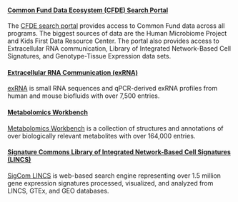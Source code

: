 #### [Common Fund Data Ecosystem (CFDE) Search Portal](https://app.nih-cfde.org/)

The [CFDE search portal](https://app.nih-cfde.org/) provides access to Common Fund data across all programs. The biggest sources of data are the Human Microbiome Project and Kids First Data Resource Center. The portal also provides access to Extracellular RNA communication, Library of Integrated Network-Based Cell Signatures, and Genotype-Tissue Expression data sets.

#### [Extracellular RNA Communication (exRNA)](https://exrna-atlas.org/)

[exRNA](https://exrna-atlas.org/) is small RNA sequences and qPCR-derived exRNA profiles from human and mouse biofluids with over 7,500 entries.

#### [Metabolomics Workbench](https://www.metabolomicsworkbench.org/)

[Metabolomics Workbench](https://www.metabolomicsworkbench.org/) is a collection of structures and annotations of over biologically relevant metabolites with over 164,000 entries.

#### [Signature Commons Library of Integrated Network-Based Cell Signatures (LINCS)](https://maayanlab.cloud/sigcom-lincs/#/SignatureSearch/UpDown)

[SigCom LINCS](https://maayanlab.cloud/sigcom-lincs/#/SignatureSearch/UpDown) is web-based search engine representing over 1.5 million gene expression signatures processed, visualized, and analyzed from LINCS, GTEx, and GEO databases.
